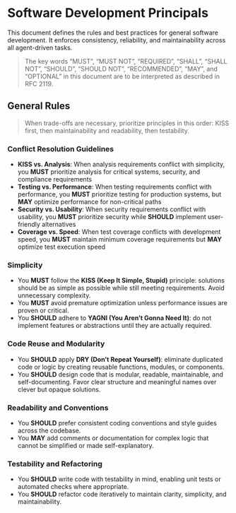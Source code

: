 # Software Development Principals

This document defines the rules and best practices for general software development. It enforces consistency, reliability, and maintainability across all agent-driven tasks.

> The key words “MUST”, “MUST NOT”, “REQUIRED”, “SHALL”, “SHALL NOT”, “SHOULD”, “SHOULD NOT”, “RECOMMENDED”, “MAY”, and “OPTIONAL” in this document are to be interpreted as described in RFC 2119.

## General Rules

> When trade-offs are necessary, prioritize principles in this order: KISS first, then maintainability and readability, then testability.

### Conflict Resolution Guidelines

- **KISS vs. Analysis**: When analysis requirements conflict with simplicity, you **MUST** prioritize analysis for critical systems, security, and compliance requirements
- **Testing vs. Performance**: When testing requirements conflict with performance, you **MUST** prioritize testing for production systems, but **MAY** optimize performance for non-critical paths
- **Security vs. Usability**: When security requirements conflict with usability, you **MUST** prioritize security while **SHOULD** implement user-friendly alternatives
- **Coverage vs. Speed**: When test coverage conflicts with development speed, you **MUST** maintain minimum coverage requirements but **MAY** optimize test execution speed

### Simplicity
- You **MUST** follow the **KISS (Keep It Simple, Stupid)** principle: solutions should be as simple as possible while still meeting requirements. Avoid unnecessary complexity.
- You **MUST** avoid premature optimization unless performance issues are proven or critical.
- You **SHOULD** adhere to **YAGNI (You Aren’t Gonna Need It)**: do not implement features or abstractions until they are actually required.

### Code Reuse and Modularity
- You **SHOULD** apply **DRY (Don’t Repeat Yourself)**: eliminate duplicated code or logic by creating reusable functions, modules, or components.
- You **SHOULD** design code that is modular, readable, maintainable, and self-documenting. Favor clear structure and meaningful names over clever but opaque solutions.

### Readability and Conventions
- You **SHOULD** prefer consistent coding conventions and style guides across the codebase.
- You **MAY** add comments or documentation for complex logic that cannot be simplified or made self-explanatory.

### Testability and Refactoring
- You **SHOULD** write code with testability in mind, enabling unit tests or automated checks where appropriate.
- You **SHOULD** refactor code iteratively to maintain clarity, simplicity, and maintainability.
